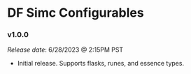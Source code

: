 # DF Simc Configurables

### v1.0.0

*Release date*: 6/28/2023 @ 2:15PM PST

 - Initial release. Supports flasks, runes, and essence types.